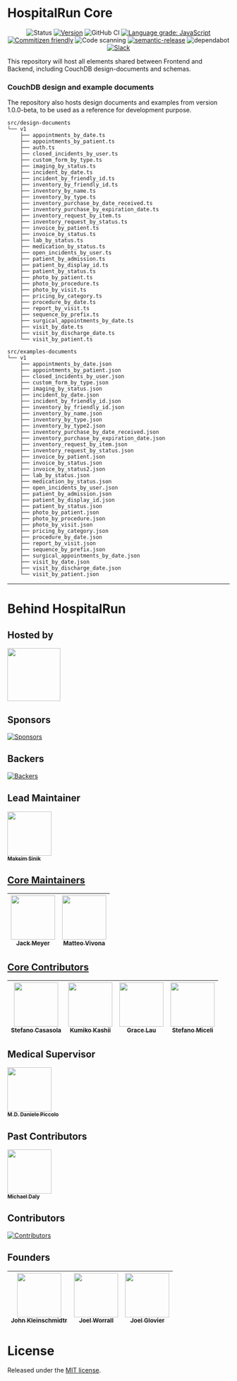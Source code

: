 # HospitalRun Core

<div align="center">

![Status](https://img.shields.io/badge/Status-developing-brightgree) [![Version](https://img.shields.io/github/v/release/hospitalrun/hospitalrun-core)](https://github.com/HospitalRun/hospitalrun-core/releases) ![GitHub CI](https://github.com/HospitalRun/hospitalrun-core/workflows/GitHub%20CI/badge.svg) [![Language grade: JavaScript](https://img.shields.io/lgtm/grade/javascript/g/HospitalRun/hospitalrun-core.svg?logo=lgtm&logoWidth=18)](https://lgtm.com/projects/g/HospitalRun/hospitalrun-core/context:javascript) [![Commitizen friendly](https://img.shields.io/badge/commitizen-friendly-brightgreen.svg)](http://commitizen.github.io/cz-cli/) ![Code scanning](https://github.com/HospitalRun/hospitalrun-core/workflows/Code%20scanning/badge.svg)
[![semantic-release](https://img.shields.io/badge/%20%20%F0%9F%93%A6%F0%9F%9A%80-semantic--release-e10079.svg)](https://github.com/semantic-release/semantic-release) ![dependabot](https://api.dependabot.com/badges/status?host=github&repo=HospitalRun/hospitalrun-core) [![Slack](https://hospitalrun-slackin.herokuapp.com/badge.svg)](https://hospitalrun-slackin.herokuapp.com)

</div>

This repository will host all elements shared between Frontend and Backend, including CouchDB design-documents and schemas.

### CouchDB design and example documents
The repository also hosts design documents and examples from version 1.0.0-beta, to be used as a reference for development purpose.

```
src/design-documents
└── v1
    ├── appointments_by_date.ts
    ├── appointments_by_patient.ts
    ├── auth.ts
    ├── closed_incidents_by_user.ts
    ├── custom_form_by_type.ts
    ├── imaging_by_status.ts
    ├── incident_by_date.ts
    ├── incident_by_friendly_id.ts
    ├── inventory_by_friendly_id.ts
    ├── inventory_by_name.ts
    ├── inventory_by_type.ts
    ├── inventory_purchase_by_date_received.ts
    ├── inventory_purchase_by_expiration_date.ts
    ├── inventory_request_by_item.ts
    ├── inventory_request_by_status.ts
    ├── invoice_by_patient.ts
    ├── invoice_by_status.ts
    ├── lab_by_status.ts
    ├── medication_by_status.ts
    ├── open_incidents_by_user.ts
    ├── patient_by_admission.ts
    ├── patient_by_display_id.ts
    ├── patient_by_status.ts
    ├── photo_by_patient.ts
    ├── photo_by_procedure.ts
    ├── photo_by_visit.ts
    ├── pricing_by_category.ts
    ├── procedure_by_date.ts
    ├── report_by_visit.ts
    ├── sequence_by_prefix.ts
    ├── surgical_appointments_by_date.ts
    ├── visit_by_date.ts
    ├── visit_by_discharge_date.ts
    └── visit_by_patient.ts
```
```
src/examples-documents
└── v1
    ├── appointments_by_date.json
    ├── appointments_by_patient.json
    ├── closed_incidents_by_user.json
    ├── custom_form_by_type.json
    ├── imaging_by_status.json
    ├── incident_by_date.json
    ├── incident_by_friendly_id.json
    ├── inventory_by_friendly_id.json
    ├── inventory_by_name.json
    ├── inventory_by_type.json
    ├── inventory_by_type2.json
    ├── inventory_purchase_by_date_received.json
    ├── inventory_purchase_by_expiration_date.json
    ├── inventory_request_by_item.json
    ├── inventory_request_by_status.json
    ├── invoice_by_patient.json
    ├── invoice_by_status.json
    ├── invoice_by_status2.json
    ├── lab_by_status.json
    ├── medication_by_status.json
    ├── open_incidents_by_user.json
    ├── patient_by_admission.json
    ├── patient_by_display_id.json
    ├── patient_by_status.json
    ├── photo_by_patient.json
    ├── photo_by_procedure.json
    ├── photo_by_visit.json
    ├── pricing_by_category.json
    ├── procedure_by_date.json
    ├── report_by_visit.json
    ├── sequence_by_prefix.json
    ├── surgical_appointments_by_date.json
    ├── visit_by_date.json
    ├── visit_by_discharge_date.json
    └── visit_by_patient.json
```

<hr />

# Behind HospitalRun

## Hosted by

[<img src="https://github.com/openjs-foundation/cross-project-council/blob/master/logos/openjsf-color.png?raw=true" width="120px;"/>](https://openjsf.org/projects/#atlarge)

## Sponsors

[![Sponsors](https://opencollective.com/hospitalrun/sponsors.svg?width=890)](https://opencollective.com/hospitalrun/contribute/sponsors-336/checkout)

## Backers

[![Backers](https://opencollective.com/hospitalrun/backers.svg?width=890)](https://opencollective.com/hospitalrun/contribute/backers-335/checkout)

## Lead Maintainer

[<img src="https://avatars2.githubusercontent.com/u/1620916?s=460&v=4" width="100px;"/><br /><sub><b>Maksim Sinik</b></sub>](https://github.com/fox1t)<br />

## [Core Maintainers](https://github.com/orgs/HospitalRun/teams/core-maintainers)

<!-- prettier-ignore -->
| [<img src="https://avatars3.githubusercontent.com/u/18731800?s=460&v=4" width="100px;"/><br /><sub><b>Jack Meyer</b></sub>](https://github.com/jackcmeyer) | [<img src="https://avatars0.githubusercontent.com/u/6388707?s=460&v=4" width="100px;"/><br /><sub><b>Matteo Vivona</b></sub>](https://github.com/tehKapa) |
|---|---|

## [Core Contributors](https://github.com/orgs/HospitalRun/teams/core-contributor)

<!-- prettier-ignore -->
| [<img src="https://avatars3.githubusercontent.com/u/25089405?s=460&v=4" width="100px;"/><br /><sub><b>Stefano Casasola</b></sub>](https://github.com/irvelervel) |  [<img src="https://avatars2.githubusercontent.com/u/8810755?s=460&u=495b69e528066f88944d8ce487ce39afe01b9ccb&v=4" width="100px;"/><br /><sub><b>Kumiko Kashii</b></sub>](https://github.com/kumikokashii) | [<img src="https://avatars3.githubusercontent.com/u/603924?s=460&v=4" width="100px;"/><br /><sub><b>Grace Lau</b></sub>](https://github.com/lauggh) | [<img src="https://avatars2.githubusercontent.com/u/26657904?s=460&u=d960bf3d95ae0c9bb858f1f069fff03e51254ddb&v=4" width="100px;"/><br /><sub><b>Stefano Miceli</b></sub>](https://github.com/StefanoMiC) |
|---|---|---|---|

## Medical Supervisor

[<img src="https://avatars2.githubusercontent.com/u/24660474?s=460&v=4" width="100px;"/><br /><sub><b>M.D. Daniele Piccolo</b></sub>](https://it.linkedin.com/in/danielepiccolo)<br />

## Past Contributors

[<img src="https://avatars2.githubusercontent.com/u/8914893?s=460&v=4" width="100px;"/><br /><sub><b>Michael Daly</b></sub>](https://github.com/MichaelDalyDev)<br />

## Contributors

[![Contributors](https://opencollective.com/hospitalrun/contributors.svg?width=960&button=false)](https://github.com/HospitalRun/hospitalrun-frontend/graphs/contributors)

## Founders

<!-- prettier-ignore -->
| [<img src="https://avatars0.githubusercontent.com/u/609052?s=460&v=4" width="100px;"/><br /><sub><b>John Kleinschmidtr</b></sub>](https://github.com/jkleinsc) | [<img src="https://avatars0.githubusercontent.com/u/929261?s=400&v=4" width="100px;"/><br /><sub><b>Joel Worrall</b></sub>](https://github.com/tangollama)  | [<img src="https://avatars0.githubusercontent.com/u/1319791?s=460&v=4" width="100px;"/><br /><sub><b>Joel Glovier</b></sub>](https://github.com/jglovier)  |
|---|---|---|

# License

Released under the [MIT license](LICENSE).
